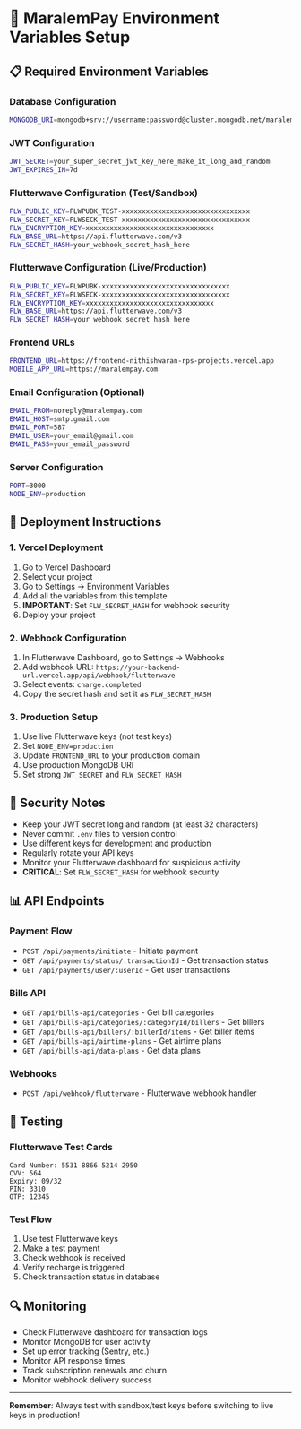 # 🔧 MaralemPay Environment Variables Setup

## 📋 **Required Environment Variables**

### **Database Configuration**
```bash
MONGODB_URI=mongodb+srv://username:password@cluster.mongodb.net/maralempay?retryWrites=true&w=majority
```

### **JWT Configuration**
```bash
JWT_SECRET=your_super_secret_jwt_key_here_make_it_long_and_random
JWT_EXPIRES_IN=7d
```

### **Flutterwave Configuration (Test/Sandbox)**
```bash
FLW_PUBLIC_KEY=FLWPUBK_TEST-xxxxxxxxxxxxxxxxxxxxxxxxxxxxxxxx
FLW_SECRET_KEY=FLWSECK_TEST-xxxxxxxxxxxxxxxxxxxxxxxxxxxxxxxx
FLW_ENCRYPTION_KEY=xxxxxxxxxxxxxxxxxxxxxxxxxxxxxxxx
FLW_BASE_URL=https://api.flutterwave.com/v3
FLW_SECRET_HASH=your_webhook_secret_hash_here
```

### **Flutterwave Configuration (Live/Production)**
```bash
FLW_PUBLIC_KEY=FLWPUBK-xxxxxxxxxxxxxxxxxxxxxxxxxxxxxxxx
FLW_SECRET_KEY=FLWSECK-xxxxxxxxxxxxxxxxxxxxxxxxxxxxxxxx
FLW_ENCRYPTION_KEY=xxxxxxxxxxxxxxxxxxxxxxxxxxxxxxxx
FLW_BASE_URL=https://api.flutterwave.com/v3
FLW_SECRET_HASH=your_webhook_secret_hash_here
```

### **Frontend URLs**
```bash
FRONTEND_URL=https://frontend-nithishwaran-rps-projects.vercel.app
MOBILE_APP_URL=https://maralempay.com
```

### **Email Configuration (Optional)**
```bash
EMAIL_FROM=noreply@maralempay.com
EMAIL_HOST=smtp.gmail.com
EMAIL_PORT=587
EMAIL_USER=your_email@gmail.com
EMAIL_PASS=your_email_password
```

### **Server Configuration**
```bash
PORT=3000
NODE_ENV=production
```

## 🚀 **Deployment Instructions**

### **1. Vercel Deployment**
1. Go to Vercel Dashboard
2. Select your project
3. Go to Settings → Environment Variables
4. Add all the variables from this template
5. **IMPORTANT**: Set `FLW_SECRET_HASH` for webhook security
6. Deploy your project

### **2. Webhook Configuration**
1. In Flutterwave Dashboard, go to Settings → Webhooks
2. Add webhook URL: `https://your-backend-url.vercel.app/api/webhook/flutterwave`
3. Select events: `charge.completed`
4. Copy the secret hash and set it as `FLW_SECRET_HASH`

### **3. Production Setup**
1. Use live Flutterwave keys (not test keys)
2. Set `NODE_ENV=production`
3. Update `FRONTEND_URL` to your production domain
4. Use production MongoDB URI
5. Set strong `JWT_SECRET` and `FLW_SECRET_HASH`

## 🔐 **Security Notes**

- Keep your JWT secret long and random (at least 32 characters)
- Never commit `.env` files to version control
- Use different keys for development and production
- Regularly rotate your API keys
- Monitor your Flutterwave dashboard for suspicious activity
- **CRITICAL**: Set `FLW_SECRET_HASH` for webhook security

## 📊 **API Endpoints**

### **Payment Flow**
- `POST /api/payments/initiate` - Initiate payment
- `GET /api/payments/status/:transactionId` - Get transaction status
- `GET /api/payments/user/:userId` - Get user transactions

### **Bills API**
- `GET /api/bills-api/categories` - Get bill categories
- `GET /api/bills-api/categories/:categoryId/billers` - Get billers
- `GET /api/bills-api/billers/:billerId/items` - Get biller items
- `GET /api/bills-api/airtime-plans` - Get airtime plans
- `GET /api/bills-api/data-plans` - Get data plans

### **Webhooks**
- `POST /api/webhook/flutterwave` - Flutterwave webhook handler

## 🧪 **Testing**

### **Flutterwave Test Cards**
```
Card Number: 5531 8866 5214 2950
CVV: 564
Expiry: 09/32
PIN: 3310
OTP: 12345
```

### **Test Flow**
1. Use test Flutterwave keys
2. Make a test payment
3. Check webhook is received
4. Verify recharge is triggered
5. Check transaction status in database

## 🔍 **Monitoring**

- Check Flutterwave dashboard for transaction logs
- Monitor MongoDB for user activity
- Set up error tracking (Sentry, etc.)
- Monitor API response times
- Track subscription renewals and churn
- Monitor webhook delivery success

---

**Remember**: Always test with sandbox/test keys before switching to live keys in production!

